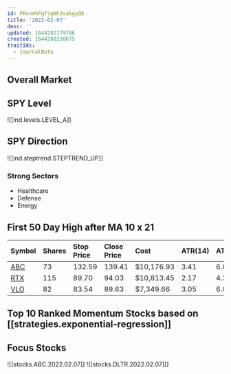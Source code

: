 ```yaml
---
id: PRvnmhFgfjgNh3sabgyQb
title: '2022-02-07'
desc: ''
updated: 1644282179786
created: 1644280338675
traitIds:
  - journalNote
---
```


## Overall Market

## SPY Level

![[ind.levels.LEVEL_A]]

## SPY Direction

![[ind.steptrend.STEPTREND_UP]]

### Strong Sectors

* Healthcare
* Defense
* Energy

## First 50 Day High after MA 10 x 21

| Symbol | Shares | Stop Price | Close Price | Cost | ATR(14) | ATR(14)*2 |
| :----- | :----- | :-------- | :--------- | :--- | :------ | :------ |
| [ABC](https://seekingalpha.com/symbol/ABC) | 73 | 132.59 | 139.41 | $10,176.93 | 3.41 | 6.82 |
| [RTX](https://seekingalpha.com/symbol/RTX) | 115 | 89.70 | 94.03 | $10,813.45 | 2.17 | 4.33 |
| [VLO](https://seekingalpha.com/symbol/VLO) | 82 | 83.54 | 89.63 | $7,349.66 | 3.05 | 6.09 |

## Top 10 Ranked Momentum Stocks based on [[strategies.exponential-regression]]

## Focus Stocks

![[stocks.ABC.2022.02.07]]
![[stocks.DLTR.2022.02.07]]]